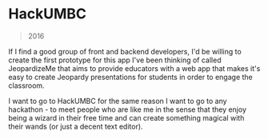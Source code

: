 # HackUMBC

> 2016

If I find a good group of front and backend developers, I'd be willing to create the first prototype for this app I've been thinking of called JeopardizeMe that aims to provide educators with a web app that makes it's easy to create Jeopardy presentations for students in order to engage the classroom.

I want to go to HackUMBC for the same reason I want to go to any hackathon - to meet people who are like me in the sense that they enjoy being a wizard in their free time and can create something magical with their wands (or just a decent text editor).
